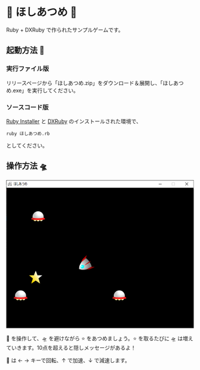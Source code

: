 # 🌟 ほしあつめ 🌟

Ruby + DXRuby で作られたサンプルゲームです。

## 起動方法 🚀

### 実行ファイル版

リリースページから「ほしあつめ.zip」をダウンロード＆展開し、「ほしあつめ.exe」を実行してください。

### ソースコード版

[Ruby Installer](https://rubyinstaller.org/) と [DXRuby](https://dxruby.osdn.jp/) のインストールされた環境で、

```
ruby ほしあつめ.rb
```

としてください。

## 操作方法 🛸

![ゲーム画面](screenshot.png)

🚀 を操作して、🛸 を避けながら ⭐ をあつめましょう。⭐ を取るたびに 🛸 は増えていきます。10点を超えると隠しメッセージがあるよ！

🚀 は ← → キーで回転、↑ で加速、↓ で減速します。

